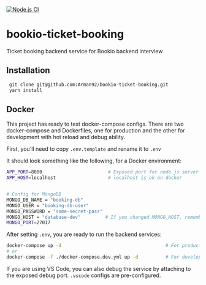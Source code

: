 
[![Node.js CI](https://github.com/Arman92/bookio-ticket-booking/actions/workflows/node.js.yml/badge.svg)](https://github.com/Arman92/bookio-ticket-booking/actions/workflows/node.js.yml)


# bookio-ticket-booking
Ticket booking backend service for Bookio backend interview

## Installation
```bash
 git clone git@github.com:Arman92/bookio-ticket-booking.git 
 yarn install
```

## Docker
This project has ready to test docker-compose configs.
There are two docker-compose and Dockerfiles, one for production and the other for development with hot reload
and debug ability.

First, you'll need to copy `.env.template` and rename it to `.env`

It should look something like the following, for a Docker environment:

```bash
APP_PORT=8000                        # Exposed port for node.js server app
APP_HOST=localhost                   # localhost is ok on docker


# Config for MongoDB
MONGO_DB_NAME = "booking-db"
MONGO_USER = "booking-db-user"
MONGO_PASSWORD = "some-secret-pass"
MONGO_HOST = "database-dev"         # If you changed MONGO_HOST, remember to change it on docker-compose.yml also.
MONGO_PORT=27017

```

After setting `.env`, you are ready to run the backend services:
```bash
docker-compose up -d                                      # For production
# or
docker-compose -f ./docker-compose.dev.yml up -d          # For development and debugging
```

If you are using VS Code, you can also debug the service by attaching to the exposed debug port. `.vscode` configs are pre-configured.